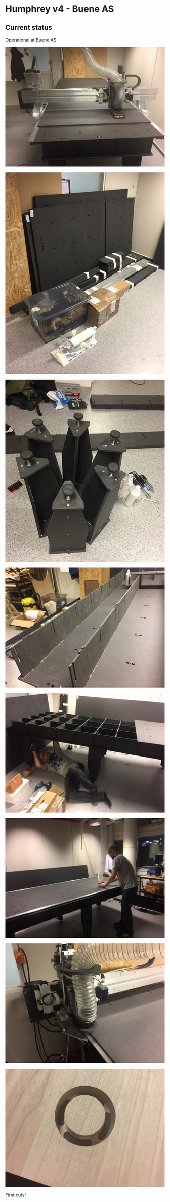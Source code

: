 # Humphrey v4 - Buene AS

## Current status

Operational at [Buene AS](buene.com)

![image](img/assembled_done.jpg)

![image](img/assembly_all_parts.jpg)

![image](img/assembly_all_legs.jpg)

![image](img/table_assembly_earlier.jpg)

![image](img/table_assembly.jpg)

![image](img/assembly_table_done.jpg)

![image](img/closeup_done.jpg)

![image](img/first_cuts.jpg)

First cuts!





